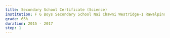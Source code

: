 ```yaml
---
title: Secondary School Certificate (Science)
institution: F G Boys Secondary School Nai Chawni Westridge-1 Rawalpindi Cantt
grade: 65%
duration: 2015 - 2017
step: 1
---
```

